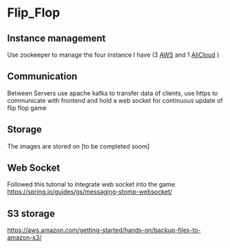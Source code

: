 # Flip_Flop

## Instance management
Use zookeeper to manage the four instance I have (3 [AWS](https://aws.amazon.com/cn/free/?trk=63ea80e2-b442-4217-b2c0-97eadef037cf&sc_channel=ps&sc_campaign=acquisition&sc_medium=ACQ-P|PS-GO|Brand|Desktop|SU|Core-Main|Core|AU|EN|Text&s_kwcid=AL!4422!3!454645972981!e!!g!!aws&ef_id=EAIaIQobChMIjrKjjoDX9gIVhXwrCh1T9glYEAAYASAAEgIZLfD_BwE:G:s&s_kwcid=AL!4422!3!454645972981!e!!g!!aws&all-free-tier.sort-by=item.additionalFields.SortRank&all-free-tier.sort-order=asc&awsf.Free%20Tier%20Types=*all&awsf.Free%20Tier%20Categories=*all) and 1 [AliCloud](https://cn.aliyun.com/) )

## Communication
Between Servers use apache kafka to transfer data of clients, use https to communicate with frontend and hold a web socket for continuous update of flip flop game

## Storage
The images are stored on [to be completed soom]

## Web Socket
Followed this tutorial to integrate web socket into the game.
https://spring.io/guides/gs/messaging-stomp-websocket/

## S3 storage
https://aws.amazon.com/getting-started/hands-on/backup-files-to-amazon-s3/
